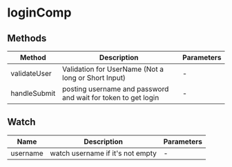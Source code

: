 # loginComp

## Methods

<!-- @vuese:loginComp:methods:start -->
|Method|Description|Parameters|
|---|---|---|
|validateUser|Validation for UserName (Not a long or Short Input)|-|
|handleSubmit|posting username and password and wait for token to get login|-|

<!-- @vuese:loginComp:methods:end -->


## Watch

<!-- @vuese:loginComp:watch:start -->
|Name|Description|Parameters|
|---|---|---|
|username|watch username if it's not empty|-|

<!-- @vuese:loginComp:watch:end -->


